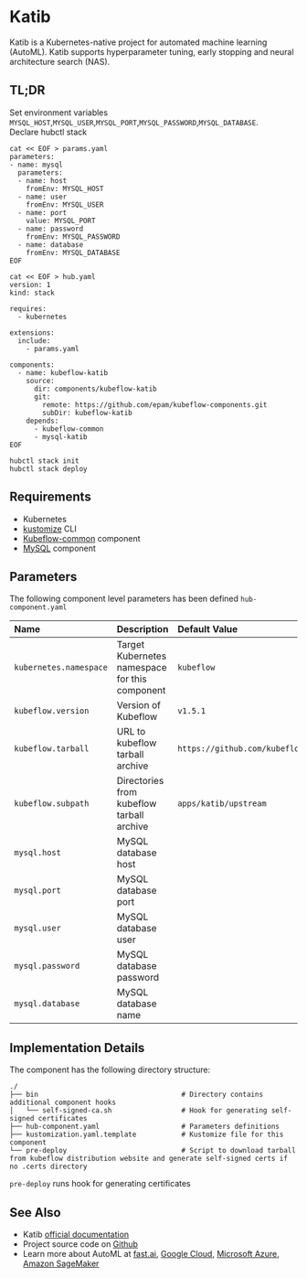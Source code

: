 # Katib

Katib is a Kubernetes-native project for automated machine learning (AutoML).
Katib supports hyperparameter tuning, early stopping and neural architecture search (NAS).

## TL;DR

Set environment variables `MYSQL_HOST`,`MYSQL_USER`,`MYSQL_PORT`,`MYSQL_PASSWORD`,`MYSQL_DATABASE`.   
Declare hubctl stack

```shell
cat << EOF > params.yaml
parameters:
- name: mysql
  parameters:
  - name: host
    fromEnv: MYSQL_HOST
  - name: user
    fromEnv: MYSQL_USER
  - name: port
    value: MYSQL_PORT
  - name: password
    fromEnv: MYSQL_PASSWORD
  - name: database
    fromEnv: MYSQL_DATABASE
EOF

cat << EOF > hub.yaml
version: 1
kind: stack

requires:
  - kubernetes

extensions:
  include:
    - params.yaml

components:  
  - name: kubeflow-katib
    source:
      dir: components/kubeflow-katib
      git:
        remote: https://github.com/epam/kubeflow-components.git
        subDir: kubeflow-katib
    depends:
      - kubeflow-common
      - mysql-katib  
EOF

hubctl stack init
hubctl stack deploy
```

## Requirements

- Kubernetes
- [kustomize](https://kustomize.io) CLI
- [Kubeflow-common](../kubeflow-common/README) component
- [MySQL](../mysql/README) component

## Parameters

The following component level parameters has been defined `hub-component.yaml`

| Name                   | Description                                    | Default Value                                                                        | Required |
|:-----------------------|:-----------------------------------------------|:-------------------------------------------------------------------------------------|:--------:|
| `kubernetes.namespace` | Target Kubernetes namespace for this component | `kubeflow`                                                                           |          |
| `kubeflow.version`     | Version of Kubeflow                            | `v1.5.1`                                                                             |          |
| `kubeflow.tarball`     | URL to kubeflow tarball archive                | `https://github.com/kubeflow/manifests/archive/${component.kubeflow.version}.tar.gz` |          |
| `kubeflow.subpath`     | Directories from kubeflow tarball archive      | `apps/katib/upstream`                                                                |          |
| `mysql.host`           | MySQL database host                            |                                                                                      |    x     |
| `mysql.port`           | MySQL database port                            |                                                                                      |    x     |
| `mysql.user`           | MySQL database user                            |                                                                                      |    x     |
| `mysql.password`       | MySQL database password                        |                                                                                      |    x     |
| `mysql.database`       | MySQL database name                            |                                                                                      |    x     |

## Implementation Details

The component has the following directory structure:

```text
./
├── bin                                   # Directory contains additional component hooks
│   └── self-signed-ca.sh                 # Hook for generating self-signed certificates
├── hub-component.yaml                    # Parameters definitions
├── kustomization.yaml.template           # Kustomize file for this component
└── pre-deploy                            # Script to download tarball from kubeflow distribution website and generate self-signed certs if no .certs directory
```

`pre-deploy` runs hook for generating certificates

## See Also

- Katib [official documentation](https://www.kubeflow.org/docs/components/katib/overview/)
- Project source code on [Github](https://github.com/kubeflow/katib)
- Learn more about AutoML
  at [fast.ai](https://www.fast.ai/2018/07/16/auto-ml2/), [Google Cloud](https://cloud.google.com/automl), [Microsoft Azure](https://docs.microsoft.com/en-us/azure/machine-learning/concept-automated-ml#automl-in-azure-machine-learning), [Amazon SageMaker](https://aws.amazon.com/blogs/aws/amazon-sagemaker-autopilot-fully-managed-automatic-machine-learning/)
